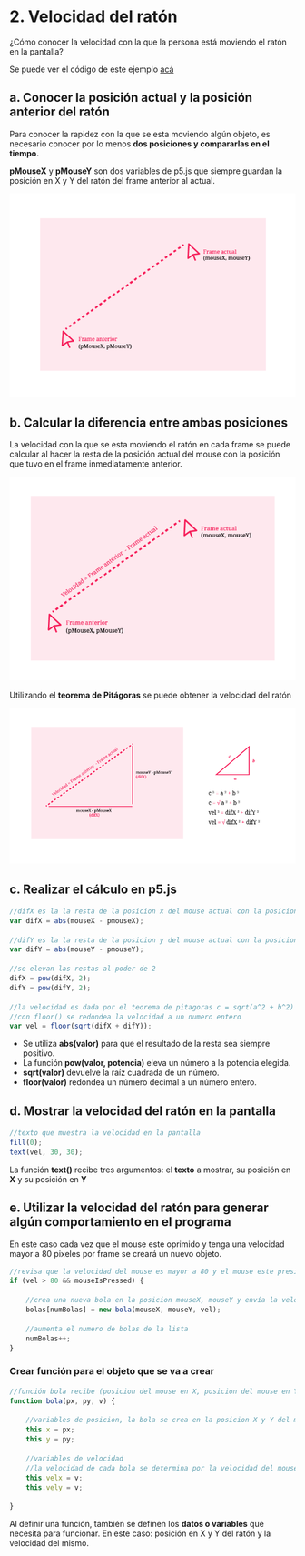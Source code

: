 # 2. Velocidad del ratón

¿Cómo conocer la velocidad con la que la persona está moviendo el ratón en la pantalla?

Se puede ver el código de este ejemplo [acá](http://alpha.editor.p5js.org/laurajunco/sketches/H11vmq0Ab)

## a. Conocer la posición actual y la posición anterior del ratón

Para conocer la rapidez con la que se esta moviendo algún objeto, es necesario conocer por lo menos **dos posiciones y compararlas en el tiempo.**

**pMouseX** y **pMouseY** son dos variables de p5.js que siempre guardan la posición en X y Y del ratón del frame anterior al actual.

![](../.gitbook/assets/archivo-27.png)

## b. Calcular la diferencia entre ambas posiciones

La velocidad con la que se esta moviendo el ratón en cada frame se puede calcular al hacer la resta de la posición actual del mouse con la posición que tuvo en el frame inmediatamente anterior.

![](../.gitbook/assets/archivo-28.png)

Utilizando el **teorema de Pitágoras** se puede obtener la velocidad del ratón

![](../.gitbook/assets/archivo-26.png)

## c. Realizar el cálculo en p5.js

```javascript
//difX es la la resta de la posicion x del mouse actual con la posicion del mouse anterior
var difX = abs(mouseX - pmouseX);

//difY es la la resta de la posicion y del mouse actual con la posicion del mouse anterior
var difY = abs(mouseY - pmouseY);

//se elevan las restas al poder de 2
difX = pow(difX, 2);
difY = pow(difY, 2);

//la velocidad es dada por el teorema de pitagoras c = sqrt(a^2 + b^2)
//con floor() se redondea la velocidad a un numero entero
var vel = floor(sqrt(difX + difY));
```

* Se utiliza **abs\(valor\)**  para que el resultado de la resta sea siempre positivo.
* La función **pow\(valor, potencia\)** eleva un número a la potencia elegida.
* **sqrt\(valor\)** devuelve la raíz cuadrada de un número.
* **floor\(valor\)** redondea un número decimal a un número entero.

## d. Mostrar la velocidad del ratón en la pantalla

```javascript
//texto que muestra la velocidad en la pantalla
fill(0);
text(vel, 30, 30);
```

La función **text\(\)** recibe tres argumentos: el **texto** a mostrar, su posición en **X** y su posición en **Y**

## e. Utilizar la velocidad del ratón para generar algún comportamiento en el programa

En este caso cada vez que el mouse este oprimido y tenga una velocidad mayor a 80 pixeles por frame se creará un nuevo objeto.

```javascript
//revisa que la velocidad del mouse es mayor a 80 y el mouse este presionado
if (vel > 80 && mouseIsPressed) {

    //crea una nueva bola en la posicion mouseX, mouseY y envía la velocidad como parametro
    bolas[numBolas] = new bola(mouseX, mouseY, vel);

    //aumenta el numero de bolas de la lista
    numBolas++;
}
```

### Crear función para el objeto que se va a crear

```javascript
//función bola recibe (posicion del mouse en X, posicion del mouse en Y, y la velocidad del ratón)
function bola(px, py, v) {

    //variables de posicion, la bola se crea en la posicion X y Y del mouse que recibe por parametro
    this.x = px;
    this.y = py;

    //variables de velocidad
    //la velocidad de cada bola se determina por la velocidad del mouse
    this.velx = v;
    this.vely = v;

}
```

Al definir una función, también se definen los **datos o variables** que necesita para funcionar. En este caso: posición en X y Y del ratón y la velocidad del mismo.

